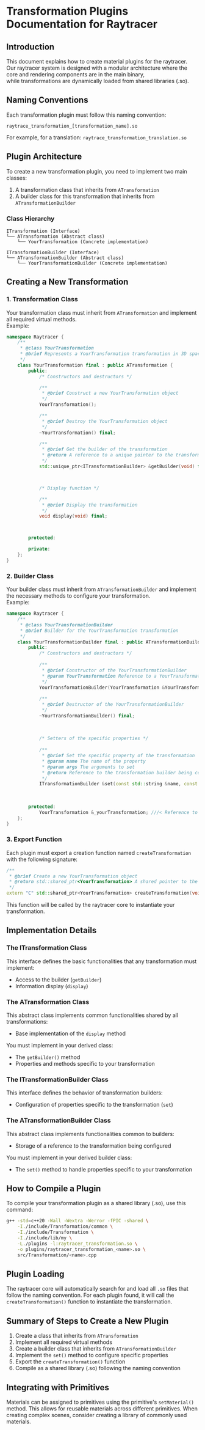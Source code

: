 # Transformation Plugins Documentation for Raytracer

## Introduction

This document explains how to create material plugins for the raytracer.  
Our raytracer system is designed with a modular architecture where the core and rendering components are in the main binary,  
while transformations are dynamically loaded from shared libraries (.so).



## Naming Conventions

Each transformation plugin must follow this naming convention:
```
raytrace_transformation_[transformation_name].so
```
For example, for a translation: `raytrace_transformation_translation.so`



## Plugin Architecture

To create a new transformation plugin, you need to implement two main classes:
1. A transformation class that inherits from `ATransformation`
2. A builder class for this transformation that inherits from `ATransformationBuilder`



### Class Hierarchy

```
ITransformation (Interface)
└── ATransformation (Abstract class)
    └── YourTransformation (Concrete implementation)

ITransformationBuilder (Interface)
└── ATransformationBuilder (Abstract class)
    └── YourTransformationBuilder (Concrete implementation)
```



## Creating a New Transformation

### 1. Transformation Class

Your transformation class must inherit from `ATransformation` and implement all required virtual methods.  
Example:
```cpp
namespace Raytracer {
    /**
     * @class YourTransformation
     * @brief Represents a YourTransformation transformation in 3D space
     */
    class YourTransformation final : public ATransformation {
        public:
            /* Constructors and destructors */

            /**
             * @brief Construct a new YourTransformation object
             */
            YourTransformation();

            /**
             * @brief Destroy the YourTransformation object
             */
            ~YourTransformation() final;

            /**
             * @brief Get the builder of the transformation
             * @return A reference to a unique pointer to the transformation builder
             */
            std::unique_ptr<ITransformationBuilder> &getBuilder(void) final;



            /* Display function */

            /**
             * @brief Display the transformation
             */
            void display(void) final;



        protected:

        private:
    };
}
```


### 2. Builder Class

Your builder class must inherit from `ATransformationBuilder` and implement the necessary methods to configure your transformation.  
Example:
```cpp
namespace Raytracer {
    /**
     * @class YourTransformationBuilder
     * @brief Builder for the YourTransformation transformation
     */
    class YourTransformationBuilder final : public ATransformationBuilder {
        public:
            /* Constructors and destructors */
            
            /**
             * @brief Constructor of the YourTransformationBuilder
             * @param YourTransformation Reference to a YourTransformation to be configured
             */
            YourTransformationBuilder(YourTransformation &YourTransformation);
            
            /**
             * @brief Destructor of the YourTransformationBuilder
             */
            ~YourTransformationBuilder() final;
            
            
            
            /* Setters of the specific properties */
            
            /**
             * @brief Set the specific property of the transformation
             * @param name The name of the property
             * @param args The arguments to set
             * @return Reference to the transformation builder being configured
             */
            ITransformationBuilder &set(const std::string &name, const std::vector<std::string> &args) final;
        
        
        
        protected:
            YourTransformation &_yourTransformation; ///< Reference to the YourTransformation being configured
    };
}
```


### 3. Export Function

Each plugin must export a creation function named `createTransformation` with the following signature:
```cpp
/**
 * @brief Create a new YourTransformation object
 * @return std::shared_ptr<YourTransformation> A shared pointer to the created YourTransformation object
 */
extern "C" std::shared_ptr<YourTransformation> createTransformation(void);
```
This function will be called by the raytracer core to instantiate your transformation.



## Implementation Details

### The ITransformation Class

This interface defines the basic functionalities that any transformation must implement:
- Access to the builder (`getBuilder`)
- Information display (`display`)


### The ATransformation Class

This abstract class implements common functionalities shared by all transformations:
- Base implementation of the `display` method

You must implement in your derived class:
- The `getBuilder()` method
- Properties and methods specific to your transformation


### The ITransformationBuilder Class

This interface defines the behavior of transformation builders:
- Configuration of properties specific to the transformation (`set`)


### The ATransformationBuilder Class

This abstract class implements functionalities common to builders:
- Storage of a reference to the transformation being configured

You must implement in your derived builder class:
- The `set()` method to handle properties specific to your transformation



## How to Compile a Plugin

To compile your transformation plugin as a shared library (.so), use this command:
```bash
g++ -std=c++20 -Wall -Wextra -Werror -fPIC -shared \
    -I./include/Transformation/common \
    -I./include/Transformation \
    -I./include/lib/my \
    -L./plugins -l:raytracer_transformation.so \
    -o plugins/raytracer_transformation_<name>.so \
    src/Transformation/<name>.cpp
```



## Plugin Loading

The raytracer core will automatically search for and load all `.so` files that follow the naming convention.
For each plugin found, it will call the `createTransformation()` function to instantiate the transformation.



## Summary of Steps to Create a New Plugin

1. Create a class that inherits from `ATransformation`
2. Implement all required virtual methods
3. Create a builder class that inherits from `ATransformationBuilder`
4. Implement the `set()` method to configure specific properties
5. Export the `createTransformation()` function
6. Compile as a shared library (.so) following the naming convention



## Integrating with Primitives

Materials can be assigned to primitives using the primitive's `setMaterial()` method.
This allows for reusable materials across different primitives.
When creating complex scenes, consider creating a library of commonly used materials.
